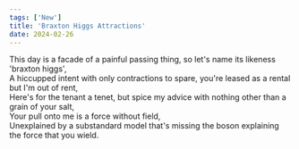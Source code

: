 ```yaml
---
tags: ['New']
title: 'Braxton Higgs Attractions'
date: 2024-02-26
---
```


This day is a facade of a painful passing thing, so let's name its likeness 'braxton higgs',  
A hiccupped intent with only contractions to spare, you're leased as a rental but I'm out of rent,  
Here's for the tenant a tenet, but spice my advice with nothing other than a grain of your salt,  
Your pull onto me is a force without field,  
Unexplained by a substandard model that's missing the boson explaining the force that you wield.
